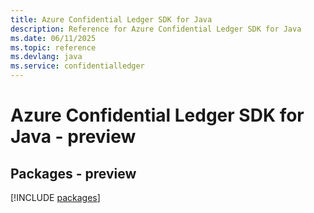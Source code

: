 ```yaml
---
title: Azure Confidential Ledger SDK for Java
description: Reference for Azure Confidential Ledger SDK for Java
ms.date: 06/11/2025
ms.topic: reference
ms.devlang: java
ms.service: confidentialledger
---
```

# Azure Confidential Ledger SDK for Java - preview
## Packages - preview
[!INCLUDE [packages](confidential-ledger-index.md)]